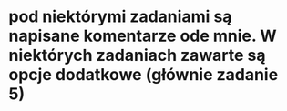 # pod niektórymi zadaniami są napisane komentarze ode mnie. W niektórych zadaniach zawarte są opcje dodatkowe (głównie zadanie 5)
